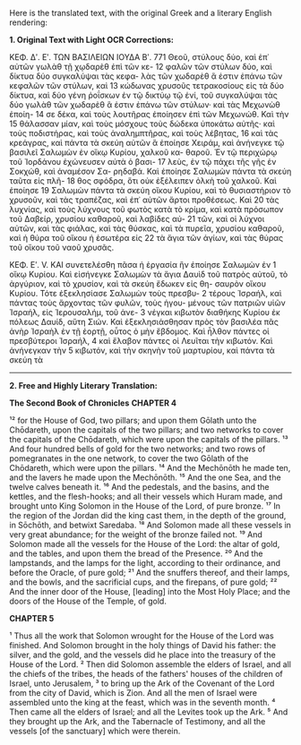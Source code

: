 Here is the translated text, with the original Greek and a literary English rendering:

**1. Original Text with Light OCR Corrections:**

ΚΕΦ. Δʹ. Εʹ. ΤΩΝ ΒΑΣΙΛΕΙΩΝ ΙΟΥΔΑ Βʹ. 771
Θεοῦ, στύλους δύο, καὶ ἐπ᾿ αὐτῶν γωλὰθ τῇ χῳδαρὲθ ἐπὶ τῶν κε- 12
φαλῶν τῶν στύλων δύο, καὶ δίκτυα δύο συγκαλύψαι τὰς κεφα-
λὰς τῶν χωδαρὲθ ἃ ἐστιν ἐπάνω τῶν κεφαλῶν τῶν στύλων, καὶ 13
κώδωνας χρυσοῦς τετρακοσίους εἰς τὰ δύο δίκτυα, καὶ δύο γένη
ῥοΐσκων ἐν τῷ δικτύῳ τῷ ἑνί, τοῦ συγκαλύψαι τὰς δύο γωλὰθ
τῶν χωδαρὲθ ἃ ἐστιν ἐπάνω τῶν στύλων· καὶ τὰς Μεχωνὼθ ἐποίη- 14
σε δέκα, καὶ τοὺς λουτῆρας ἐποίησεν ἐπὶ τῶν Μεχωνώθ. Καὶ τὴν 15
θάλασσαν μίαν, καὶ τοὺς μόσχους τοὺς δώδεκα ὑποκάτω αὐτῆς·
καὶ τοὺς ποδιστήρας, καὶ τοὺς ἀναλημπτῆρας, καὶ τοὺς λέβητας, 16
καὶ τὰς κρεάγρας, καὶ πάντα τὰ σκεύη αὐτῶν ἃ ἐποίησε Χειράμ,
καὶ ἀνήνεγκε τῷ βασιλεῖ Σαλωμὼν ἐν οἴκῳ Κυρίου, χαλκοῦ κα-
θαροῦ. Ἐν τῷ περιχώρῳ τοῦ Ἰορδάνου ἐχώνευσεν αὐτὰ ὁ βασι- 17
λεὺς, ἐν τῷ πάχει τῆς γῆς ἐν Σοκχώθ, καὶ ἀναμέσον Σα-
ρηδαβά. Καὶ ἐποίησε Σαλωμὼν πάντα τὰ σκεύη ταῦτα εἰς πλῆ- 18
θος σφόδρα, ὅτι οὐκ ἐξέλειπεν ὀλκὴ τοῦ χαλκοῦ. Καὶ ἐποίησε 19
Σαλωμὼν πάντα τὰ σκεύη οἴκου Κυρίου, καὶ τὸ θυσιαστήριον τὸ
χρυσοῦν, καὶ τὰς τραπέζας, καὶ ἐπ᾿ αὐτῶν ἄρτοι προθέσεως. Καὶ 20
τὰς λυχνίας, καὶ τοὺς λύχνους τοῦ φωτὸς κατὰ τὸ κρίμα, καὶ
κατὰ πρόσωπον τοῦ Δαβείρ, χρυσίου καθαροῦ, καὶ λαβίδες αὐ- 21
τῶν, καὶ οἱ λύχνοι αὐτῶν, καὶ τὰς φιάλας, καὶ τὰς θύσκας, καὶ
τὰ πυρεῖα, χρυσίου καθαροῦ, καὶ ἡ θύρα τοῦ οἴκου ἡ ἐσωτέρα εἰς 22
τὰ ἅγια τῶν ἁγίων, καὶ τὰς θύρας τοῦ οἴκου τοῦ ναοῦ χρυσᾶς.

ΚΕΦ. Εʹ. V.
ΚΑΙ συνετελέσθη πᾶσα ἡ ἐργασία ἣν ἐποίησε Σαλωμὼν ἐν 1
οἴκῳ Κυρίου. Καὶ εἰσήνεγκε Σαλωμὼν τὰ ἅγια Δαυὶδ τοῦ πατρὸς
αὐτοῦ, τὸ ἀργύριον, καὶ τὸ χρυσίον, καὶ τὰ σκεύη ἔδωκεν εἰς θη-
σαυρὸν οἴκου Κυρίου. Τότε ἐξεκλησίασε Σαλωμὼν τοὺς πρεσβυ- 2
τέρους Ἰσραήλ, καὶ πάντας τοὺς ἄρχοντας τῶν φυλῶν, τοὺς ἡγου-
μένους τῶν πατριῶν υἱῶν Ἰσραήλ, εἰς Ἱερουσαλήμ, τοῦ ἀνε- 3
νέγκαι κιβωτὸν διαθήκης Κυρίου ἐκ πόλεως Δαυίδ, αὕτη Σιών. Καὶ
ἐξεκλησιάσθησαν πρὸς τὸν βασιλέα πᾶς ἀνὴρ Ἰσραὴλ ἐν τῇ ἑορτῇ,
οὗτος ὁ μὴν ἕβδομος. Καὶ ἦλθον πάντες οἱ πρεσβύτεροι Ἰσραήλ, 4
καὶ ἔλαβον πάντες οἱ Λευῖται τὴν κιβωτόν. Καὶ ἀνήνεγκαν τὴν 5
κιβωτόν, καὶ τὴν σκηνὴν τοῦ μαρτυρίου, καὶ πάντα τὰ σκεύη τὰ

---

**2. Free and Highly Literary Translation:**

**The Second Book of Chronicles**
**CHAPTER 4**

¹² for the House of God, two pillars; and upon them Gōlath unto the Chōdareth, upon the capitals of the two pillars; and two networks to cover the capitals of the Chōdareth, which were upon the capitals of the pillars.
¹³ And four hundred bells of gold for the two networks; and two rows of pomegranates in the one network, to cover the two Gōlath of the Chōdareth, which were upon the pillars.
¹⁴ And the Mechōnōth he made ten, and the lavers he made upon the Mechōnōth.
¹⁵ And the one Sea, and the twelve calves beneath it.
¹⁶ And the pedestals, and the basins, and the kettles, and the flesh-hooks; and all their vessels which Huram made, and brought unto King Solomon in the House of the Lord, of pure bronze.
¹⁷ In the region of the Jordan did the king cast them, in the depth of the ground, in Sōchōth, and betwixt Saredaba.
¹⁸ And Solomon made all these vessels in very great abundance; for the weight of the bronze failed not.
¹⁹ And Solomon made all the vessels for the House of the Lord: the altar of gold, and the tables, and upon them the bread of the Presence.
²⁰ And the lampstands, and the lamps for the light, according to their ordinance, and before the Oracle, of pure gold;
²¹ And the snuffers thereof, and their lamps, and the bowls, and the sacrificial cups, and the firepans, of pure gold;
²² And the inner door of the House, [leading] into the Most Holy Place; and the doors of the House of the Temple, of gold.

**CHAPTER 5**

¹ Thus all the work that Solomon wrought for the House of the Lord was finished. And Solomon brought in the holy things of David his father: the silver, and the gold, and the vessels did he place into the treasury of the House of the Lord.
² Then did Solomon assemble the elders of Israel, and all the chiefs of the tribes, the heads of the fathers' houses of the children of Israel, unto Jerusalem,
³ to bring up the Ark of the Covenant of the Lord from the city of David, which is Zion. And all the men of Israel were assembled unto the king at the feast, which was in the seventh month.
⁴ Then came all the elders of Israel; and all the Levites took up the Ark.
⁵ And they brought up the Ark, and the Tabernacle of Testimony, and all the vessels [of the sanctuary] which were therein.